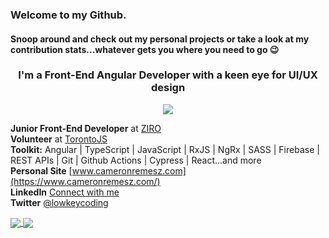 ### Welcome to my Github.
#### Snoop around and check out my personal projects or take a look at my contribution stats...whatever gets you where you need to go :wink:

<h3 align="center">I'm a Front-End Angular Developer with a keen eye for UI/UX design</h3>

<p align="center">
   <img src="https://skillicons.dev/icons?i=angular,ts" />
</p>

**Junior Front-End Developer** at [ZIRO](https://github.com/Stack8)<br/>
**Volunteer** at [TorontoJS](https://github.com/torontojs/torontojs.com)<br/>
**Toolkit:**  Angular | TypeScript | JavaScript | RxJS | NgRx | SASS | Firebase | REST APIs | Git | Github Actions | Cypress | React...and more<br/>
**Personal Site** [www.cameronremesz.com](https://www.cameronremesz.com/)<br/>
**LinkedIn** [Connect with me](https://www.linkedin.com/in/cameron-remesz/)<br/>
**Twitter** [@lowkeycoding](https://twitter.com/lowkeycoding)<br/>

<a href="https://github.com/lowkeycode">
  <img align="center" src="https://github-readme-stats.vercel.app/api?username=lowkeycode&hide=stars&show_icons=true&theme=holi&show_icons=true&rank_icon=github" />
</a>
<a href="https://github.com/lowkeycode">
  <img align="center" src="https://github-readme-stats.vercel.app/api/top-langs/?username=lowkeycode&size_weight=0.5&count_weight=0.5" />
</a>



